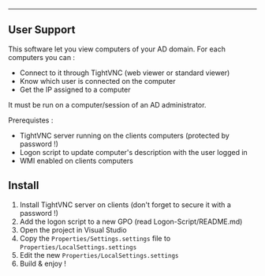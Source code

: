 ﻿----------------------------------------------
 User Support
----------------------------------------------

This software let you view computers of your AD domain. For each computers you can :
- Connect to it through TightVNC (web viewer or standard viewer)
- Know which user is connected on the computer
- Get the IP assigned to a computer

It must be run on a computer/session of an AD administrator.

Prerequistes :
- TightVNC server running on the clients computers (protected by password !)
- Logon script to update computer's description with the user logged in
- WMI enabled on clients computers

## Install

1. Install TightVNC server on clients (don't forget to secure it with a password !)
2. Add the logon script to a new GPO (read Logon-Script/README.md)
3. Open the project in Visual Studio
4. Copy the `Properties/Settings.settings` file to `Properties/LocalSettings.settings`
5. Edit the new `Properties/LocalSettings.settings`
6. Build & enjoy !